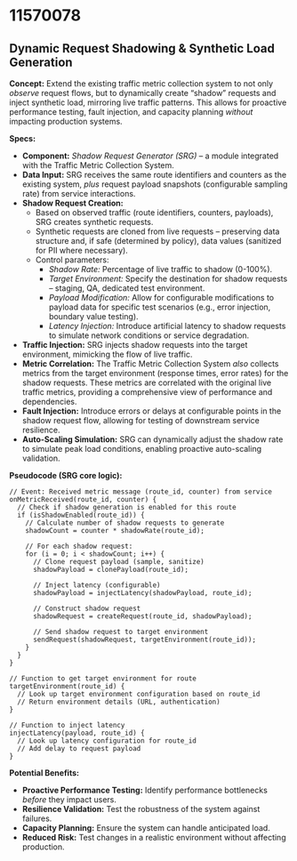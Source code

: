 # 11570078

## Dynamic Request Shadowing & Synthetic Load Generation

**Concept:** Extend the existing traffic metric collection system to not only *observe* request flows, but to dynamically create “shadow” requests and inject synthetic load, mirroring live traffic patterns. This allows for proactive performance testing, fault injection, and capacity planning *without* impacting production systems.

**Specs:**

*   **Component:** *Shadow Request Generator (SRG)* – a module integrated with the Traffic Metric Collection System.
*   **Data Input:** SRG receives the same route identifiers and counters as the existing system, *plus* request payload snapshots (configurable sampling rate) from service interactions.
*   **Shadow Request Creation:**
    *   Based on observed traffic (route identifiers, counters, payloads), SRG creates synthetic requests.
    *   Synthetic requests are cloned from live requests – preserving data structure and, if safe (determined by policy), data values (sanitized for PII where necessary).
    *   Control parameters:
        *   *Shadow Rate:* Percentage of live traffic to shadow (0-100%).
        *   *Target Environment:*  Specify the destination for shadow requests – staging, QA, dedicated test environment.
        *   *Payload Modification:* Allow for configurable modifications to payload data for specific test scenarios (e.g., error injection, boundary value testing).
        *   *Latency Injection:* Introduce artificial latency to shadow requests to simulate network conditions or service degradation.
*   **Traffic Injection:**  SRG injects shadow requests into the target environment, mimicking the flow of live traffic.
*   **Metric Correlation:**  The Traffic Metric Collection System *also* collects metrics from the target environment (response times, error rates) for the shadow requests.  These metrics are correlated with the original live traffic metrics, providing a comprehensive view of performance and dependencies.
*   **Fault Injection:** Introduce errors or delays at configurable points in the shadow request flow, allowing for testing of downstream service resilience.
*   **Auto-Scaling Simulation:**  SRG can dynamically adjust the shadow rate to simulate peak load conditions, enabling proactive auto-scaling validation.

**Pseudocode (SRG core logic):**

```
// Event: Received metric message (route_id, counter) from service
onMetricReceived(route_id, counter) {
  // Check if shadow generation is enabled for this route
  if (isShadowEnabled(route_id)) {
    // Calculate number of shadow requests to generate
    shadowCount = counter * shadowRate(route_id);

    // For each shadow request:
    for (i = 0; i < shadowCount; i++) {
      // Clone request payload (sample, sanitize)
      shadowPayload = clonePayload(route_id);

      // Inject latency (configurable)
      shadowPayload = injectLatency(shadowPayload, route_id);

      // Construct shadow request
      shadowRequest = createRequest(route_id, shadowPayload);

      // Send shadow request to target environment
      sendRequest(shadowRequest, targetEnvironment(route_id));
    }
  }
}

// Function to get target environment for route
targetEnvironment(route_id) {
  // Look up target environment configuration based on route_id
  // Return environment details (URL, authentication)
}

// Function to inject latency
injectLatency(payload, route_id) {
  // Look up latency configuration for route_id
  // Add delay to request payload
}
```

**Potential Benefits:**

*   **Proactive Performance Testing:** Identify performance bottlenecks *before* they impact users.
*   **Resilience Validation:** Test the robustness of the system against failures.
*   **Capacity Planning:**  Ensure the system can handle anticipated load.
*   **Reduced Risk:** Test changes in a realistic environment without affecting production.